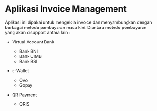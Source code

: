 # Aplikasi Invoice Management #

Aplikasi ini dipakai untuk mengelola invoice dan menyambungkan dengan berbagai metode pembayaran masa kini.
Diantara metode pembayaran yang akan disupport antara lain :

* Virtual Account Bank

  * Bank BNI
  * Bank CIMB
  * Bank BSI

* e-Wallet

  * Ovo
  * Gopay

* QR Payment

  * QRIS

